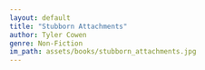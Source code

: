```yaml
---
layout: default
title: "Stubborn Attachments"
author: Tyler Cowen
genre: Non-Fiction
im_path: assets/books/stubborn_attachments.jpg
---
```

